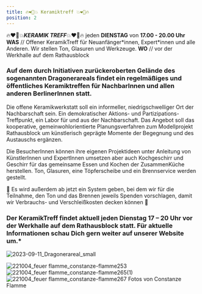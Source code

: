 ```yaml
---
title: 🔥❤️‍🔥💥 Keramiktreff 💥❤️‍🔥🔥
position: 2
---
```


🔥❤️‍🔥💥***KERAMIK  TREFF***💥❤️‍🔥🔥 jeden **DIENSTAG** von **17.00 - 20.00 Uhr** <br> **WAS** // Offener KeramikTreff für
Neuanfänger\*innen, Expert\*innen und alle Anderen. Wir stellen Ton, Glasuren und Werkzeuge. **WO** // vor der Werkhalle auf dem Rathausblock

### Auf dem durch Initiativen zurückeroberten Gelände des sogenannten Dragonerareals findet ein regelmäßiges und öffentliches Keramiktreffen für NachbarInnen und allen anderen BerlinerInnen statt.

Die offene Keramikwerkstatt soll ein informeller, niedrigschwelliger Ort der Nachbarschaft sein. Ein demokratischer Aktions- und Partizipations-Treffpunkt, ein Labor für und aus der Nachbarschaft. Das Angebot soll das kooperative, gemeinwohlorientierte Planungsverfahren zum Modellprojekt Rathausblock um künstlerisch geprägte Momente der Begegnung und des Austauschs ergänzen.

Die BesucherInnen können ihre eigenen Projektideen unter Anleitung von KünstlerInnen und ExpertInnen umsetzen aber auch Kochgeschirr und
Geschirr für das gemeinsame Essen und Kochen der ZusammenKüche herstellen. Ton, Glasuren, eine Töpferscheibe und ein Brennservice werden gestellt.

🌴 Es wird außerdem ab jetzt ein System geben, bei dem wir für die Teilnahme, den Ton und das Brennen jeweils Spenden vorschlagen, damit wir Verbrauchs- und Verschleißkosten decken können 💸

### Der KeramikTreff findet aktuell jeden Dienstag 17 – 20 Uhr vor der Werkhalle auf dem Rathausblock statt. Für aktuelle Informationen schau Dich gern weiter auf unserer Website um.*

![2023-09-11_Dragonerareal_small](https://github.com/brennovich/feuerundflamme.xyz/assets/115560099/7dd6a903-cc89-440b-92e6-5ba74653c423)

![221004_feuer flamme_constanze-flamme253](https://user-images.githubusercontent.com/115560099/208246049-446271e5-f6d3-48e0-b431-dfd2fae6af58.jpg)
![221004_feuer flamme_constanze-flamme265(1)](https://user-images.githubusercontent.com/115560099/208246050-bef93390-ba12-49c8-bed3-420424f5fe07.jpg)
![221004_feuer flamme_constanze-flamme267](https://user-images.githubusercontent.com/115560099/208246055-98f761f1-14a8-4daf-acf0-ec44134737cd.jpg)
Fotos von Constanze Flamme
